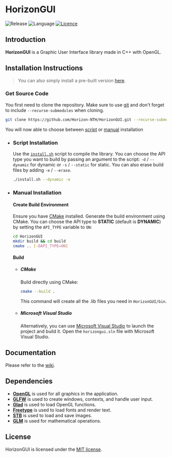 # HorizonGUI

![Release](https://img.shields.io/badge/Release-v1.0-blueviolet)
![Language](https://img.shields.io/badge/Language-C%2B%2B-0052cf)
[![Licence](https://img.shields.io/badge/License-MIT-yellow.svg)](LICENSE)

## Introduction

**HorizonGUI** is a Graphic User Interface library made in C++ with OpenGL.

## Installation Instructions

> You can also simply install a pre-built version [here](https://github.com/Horizon-NTH/HorizonGUI/releases).

### Get Source Code

You first need to clone the repository. Make sure to use [git](https://git-scm.com) and don't forget to include `--recurse-submodules` when cloning.

```bash
git clone https://github.com/Horizon-NTH/HorizonGUI.git --recurse-submodules
```

You will now able to choose between [script](#script-installation) or [manual](#manual-installation) installation

- ### Script Installation

  Use the [`install.sh`](https://github.com/Horizon-NTH/HorizonGUI/blob/master/install.sh) script to compile the library. You can choose the API type you want to build by passing an argument to the script: 
  `-d` / `--dynamic` for dynamic or `-s` / `--static` for static. You can also erase build files by adding `-e` / `--erase`.

  ```bash
  ./install.sh --dynamic -e
  ```

- ### Manual Installation

  #### Create Build Environment

  Ensure you have [CMake](https://cmake.org/) installed. Generate the build environment using CMake. You can choose the API type to **STATIC** (default is **DYNAMIC**) by setting the `API_TYPE` variable to 
  `ON`:

  ```bash
  cd HorizonGUI
  mkdir build && cd build
  cmake .. [-DAPI_TYPE=ON]
  ```

  #### Build

  - ##### CMake

    Build directly using CMake:

    ```bash
    cmake --build .
    ```

    This command will create all the .lib files you need in `HorizonGUI/bin`.

  - ##### Microsoft Visual Studio

    Alternatively, you can use [Microsoft Visual Studio](https://visualstudio.microsoft.com/) to launch the project and build it. Open the `horizongui.sln` file with Microsoft Visual Studio.

## Documentation

Please refer to the [wiki](https://github.com/Horizon-NTH/HorizonGUI/wiki).

## Dependencies

- **[OpenGL](https://www.opengl.org)** is used for all graphics in the application.
- **[GLFW](https://www.glfw.org)** is used to create windows, contexts, and handle user input.
- **[Glad](https://glad.dav1d.de)** is used to load OpenGL functions.
- **[Freetype](https://freetype.org/index.html)** is used to load fonts and render text.
- **[STB](https://github.com/nothings/stb)** is used to load and save images.
- **[GLM](https://glm.g-truc.net/0.9.9/index.html)** is used for mathematical operations.

## License

HorizonGUI is licensed under the [MIT license](https://github.com/Horizon-NTH/HorizonGUI/blob/master/LICENSE).

